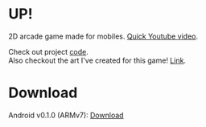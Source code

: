 # UP!
2D arcade game made for mobiles. [Quick Youtube video](https://youtu.be/9axXzYZFRkQ).<br>

Check out project [code](Assets/Scripts).<br>
Also checkout the art I've created for this game! [Link](ART.md).

# Download
Android v0.1.0 (ARMv7): [Download](https://github.com/arkadyt/UP/raw/master/up_010.zip)
